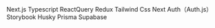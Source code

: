 Next.js
Typescript
ReactQuery
Redux
Tailwind Css
Next Auth（Auth.js）
Storybook
Husky
Prisma
Supabase
